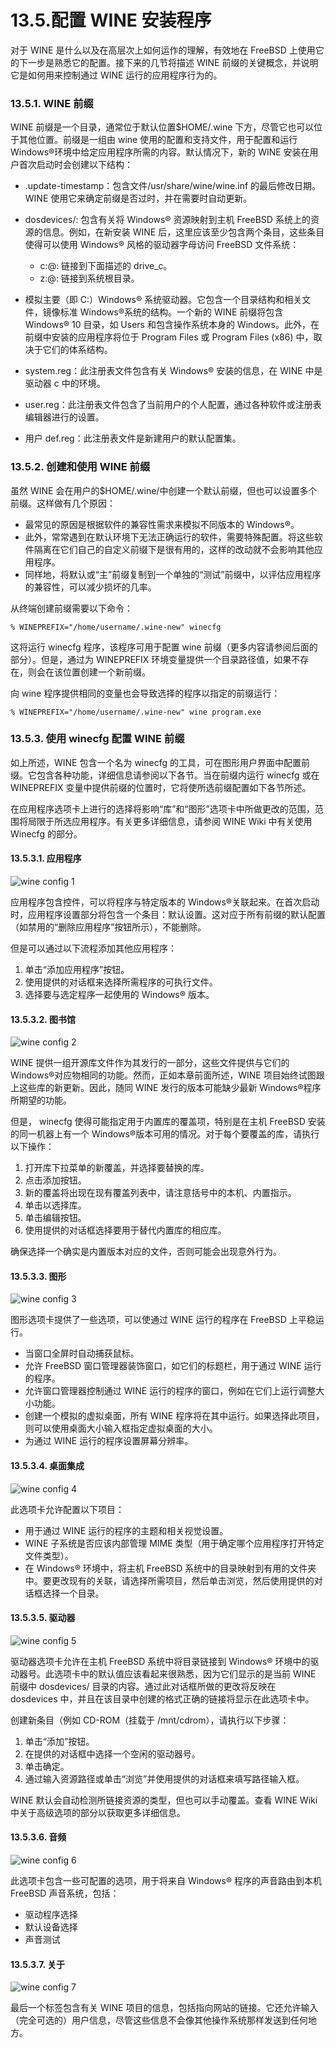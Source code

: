 # 13.5.配置 WINE 安装程序

对于 WINE 是什么以及在高层次上如何运作的理解，有效地在 FreeBSD 上使用它的下一步是熟悉它的配置。接下来的几节将描述 WINE 前缀的关键概念，并说明它是如何用来控制通过 WINE 运行的应用程序行为的。

### 13.5.1. WINE 前缀

WINE 前缀是一个目录，通常位于默认位置$HOME/.wine 下方，尽管它也可以位于其他位置。前缀是一组由 wine 使用的配置和支持文件，用于配置和运行 Windows®环境中给定应用程序所需的内容。默认情况下，新的 WINE 安装在用户首次启动时会创建以下结构：

* .update-timestamp：包含文件/usr/share/wine/wine.inf 的最后修改日期。WINE 使用它来确定前缀是否过时，并在需要时自动更新。
* dosdevices/: 包含有关将 Windows® 资源映射到主机 FreeBSD 系统上的资源的信息。例如，在新安装 WINE 后，这里应该至少包含两个条目，这些条目使得可以使用 Windows® 风格的驱动器字母访问 FreeBSD 文件系统：

  * c:@: 链接到下面描述的 drive_c。
  * z:@: 链接到系统根目录。
* 模拟主要（即 C:）Windows® 系统驱动器。它包含一个目录结构和相关文件，镜像标准 Windows®系统的结构。一个新的 WINE 前缀将包含 Windows® 10 目录，如 Users 和包含操作系统本身的 Windows。此外，在前缀中安装的应用程序将位于 Program Files 或 Program Files (x86) 中，取决于它们的体系结构。
* system.reg：此注册表文件包含有关 Windows® 安装的信息，在 WINE 中是驱动器 c 中的环境。
* user.reg：此注册表文件包含了当前用户的个人配置，通过各种软件或注册表编辑器进行的设置。
* 用户 def.reg：此注册表文件是新建用户的默认配置集。

### 13.5.2. 创建和使用 WINE 前缀

虽然 WINE 会在用户的$HOME/.wine/中创建一个默认前缀，但也可以设置多个前缀。这样做有几个原因：

* 最常见的原因是根据软件的兼容性需求来模拟不同版本的 Windows®。
* 此外，常常遇到在默认环境下无法正确运行的软件，需要特殊配置。将这些软件隔离在它们自己的自定义前缀下是很有用的，这样的改动就不会影响其他应用程序。
* 同样地，将默认或“主”前缀复制到一个单独的“测试”前缀中，以评估应用程序的兼容性，可以减少损坏的几率。

从终端创建前缀需要以下命令：

```
% WINEPREFIX="/home/username/.wine-new" winecfg
```

这将运行 winecfg 程序，该程序可用于配置 wine 前缀（更多内容请参阅后面的部分）。但是，通过为 WINEPREFIX 环境变量提供一个目录路径值，如果不存在，则会在该位置创建一个新前缀。

向 wine 程序提供相同的变量也会导致选择的程序以指定的前缀运行：

```
% WINEPREFIX="/home/username/.wine-new" wine program.exe
```

### 13.5.3. 使用 winecfg 配置 WINE 前缀

如上所述，WINE 包含一个名为 winecfg 的工具，可在图形用户界面中配置前缀。它包含各种功能，详细信息请参阅以下各节。当在前缀内运行 winecfg 或在 WINEPREFIX 变量中提供前缀的位置时，它将使所选前缀配置如下各节所述。

在应用程序选项卡上进行的选择将影响“库”和“图形”选项卡中所做更改的范围，范围将局限于所选应用程序。有关更多详细信息，请参阅 WINE Wiki 中有关使用 Winecfg 的部分。

#### 13.5.3.1. 应用程序

![wine config 1](https://docs.freebsd.org/images/books/handbook/wine/wine-config-1.png)

应用程序包含控件，可以将程序与特定版本的 Windows®关联起来。在首次启动时，应用程序设置部分将包含一个条目：默认设置。这对应于所有前缀的默认配置（如禁用的“删除应用程序”按钮所示），不能删除。

但是可以通过以下流程添加其他应用程序：

1. 单击“添加应用程序”按钮。
2. 使用提供的对话框来选择所需程序的可执行文件。
3. 选择要与选定程序一起使用的 Windows® 版本。

#### 13.5.3.2. 图书馆

![wine config 2](https://docs.freebsd.org/images/books/handbook/wine/wine-config-2.png)

WINE 提供一组开源库文件作为其发行的一部分，这些文件提供与它们的 Windows®对应物相同的功能。然而，正如本章前面所述，WINE 项目始终试图跟上这些库的新更新。因此，随同 WINE 发行的版本可能缺少最新 Windows®程序所期望的功能。

但是， winecfg 使得可能指定用于内置库的覆盖项，特别是在主机 FreeBSD 安装的同一机器上有一个 Windows®版本可用的情况。对于每个要覆盖的库，请执行以下操作：

1. 打开库下拉菜单的新覆盖，并选择要替换的库。
2. 点击添加按钮。
3. 新的覆盖将出现在现有覆盖列表中，请注意括号中的本机、内置指示。
4. 单击以选择库。
5. 单击编辑按钮。
6. 使用提供的对话框选择要用于替代内置库的相应库。

确保选择一个确实是内置版本对应的文件，否则可能会出现意外行为。

#### 13.5.3.3. 图形

![wine config 3](https://docs.freebsd.org/images/books/handbook/wine/wine-config-3.png)

图形选项卡提供了一些选项，可以使通过 WINE 运行的程序在 FreeBSD 上平稳运行。

* 当窗口全屏时自动捕获鼠标。
* 允许 FreeBSD 窗口管理器装饰窗口，如它们的标题栏，用于通过 WINE 运行的程序。
* 允许窗口管理器控制通过 WINE 运行的程序的窗口，例如在它们上运行调整大小功能。
* 创建一个模拟的虚拟桌面，所有 WINE 程序将在其中运行。如果选择此项目，则可以使用桌面大小输入框指定虚拟桌面的大小。
* 为通过 WINE 运行的程序设置屏幕分辨率。

#### 13.5.3.4. 桌面集成

![wine config 4](https://docs.freebsd.org/images/books/handbook/wine/wine-config-4.png)

此选项卡允许配置以下项目：

* 用于通过 WINE 运行的程序的主题和相关视觉设置。
* WINE 子系统是否应该内部管理 MIME 类型（用于确定哪个应用程序打开特定文件类型）。
* 在 Windows® 环境中，将主机 FreeBSD 系统中的目录映射到有用的文件夹中。要更改现有的关联，请选择所需项目，然后单击浏览，然后使用提供的对话框选择一个目录。

#### 13.5.3.5. 驱动器

![wine config 5](https://docs.freebsd.org/images/books/handbook/wine/wine-config-5.png)

驱动器选项卡允许在主机 FreeBSD 系统中将目录链接到 Windows® 环境中的驱动器号。此选项卡中的默认值应该看起来很熟悉，因为它们显示的是当前 WINE 前缀中 dosdevices/ 目录的内容。通过此对话框所做的更改将反映在 dosdevices 中，并且在该目录中创建的格式正确的链接将显示在此选项卡中。

创建新条目（例如 CD-ROM（挂载于 /mnt/cdrom），请执行以下步骤：

1. 单击“添加”按钮。
2. 在提供的对话框中选择一个空闲的驱动器号。
3. 单击确定。
4. 通过输入资源路径或单击“浏览”并使用提供的对话框来填写路径输入框。

WINE 默认会自动检测所链接资源的类型，但也可以手动覆盖。查看 WINE Wiki 中关于高级选项的部分以获取更多详细信息。

#### 13.5.3.6. 音频

![wine config 6](https://docs.freebsd.org/images/books/handbook/wine/wine-config-6.png)

此选项卡包含一些可配置的选项，用于将来自 Windows® 程序的声音路由到本机 FreeBSD 声音系统，包括：

* 驱动程序选择
* 默认设备选择
* 声音测试

#### 13.5.3.7. 关于

![wine config 7](https://docs.freebsd.org/images/books/handbook/wine/wine-config-7.png)

最后一个标签包含有关 WINE 项目的信息，包括指向网站的链接。它还允许输入（完全可选的）用户信息，尽管这些信息不会像其他操作系统那样发送到任何地方。
